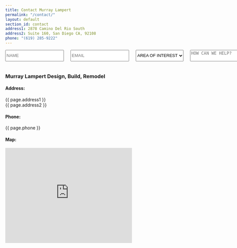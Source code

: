 ```yaml
---
title: Contact Murray Lampert
permalink: "/contact/"
layout: default
section_id: contact
address1: 2878 Camino Del Rio South
address2: Suite 160, San Diego CA, 92108
phone: "(619) 285-9222"
---
```


  <div class='medium-8 columns'>
    <div class='form'>
      <div class='row'>
        <form id='contact_form' method='POST'>
          <div class='large-12 columns'>
            <p id='thanks' style='display: none;'>
              Thanks for contacting us, we'll be in touch soon!
            </p>
          </div>
          <div class='medium-12 columns'>
            <input class='required' name='name' placeholder='NAME' type='text'>
            <input class='required email' name='email' placeholder='EMAIL' type='text'>
            <select class='required' name='select' placeholder='AREA OF INTEREST'>
              <option value="area-of-interest">AREA OF INTEREST</option>
              <option value="total-renovation">Total Renovation</option>
              <option value="room-addition">Room Addition</option>
              <option value="second-store">Second Story</option>
              <option value="kitchen">Kitchen</option>
              <option value="bathroom">Bathroom</option>
              <option value="other">Other</option>
            </select>
            <textarea class='required' name='message' placeholder='HOW CAN WE HELP?'></textarea>
            <input class='button white' type='submit'>
          </div>
        </form>
      </div>
    </div>
    <div class='two spacing'></div>
  </div>
  <div class='medium-4 columns'>
    <div class='contact-details'>
      <h3>Murray Lampert Design, Build, Remodel</h3>
      <h4>Address:</h4>
      <p>{{ page.address1 }}<br>{{ page.address2 }}</p>
      <h4>Phone:</h4>
      <p>{{ page.phone }}</p>
      <h4>Map:</h4>
      <iframe src="https://www.google.com/maps/embed?pb=!1m14!1m8!1m3!1d53676.110066872054!2d-117.13469700000002!3d32.772185!3m2!1i1024!2i768!4f13.1!3m3!1m2!1s0x0%3A0x409268b5dbfcff56!2sMurray+Lampert+Design%2C+Build%2C+Remodel!5e0!3m2!1sen!2sus!4v1497635068979" width="400" height="300" frameborder="0" style="border:0" allowfullscreen></iframe>
    </div>
  </div>
  <div class='four spacing'></div>
